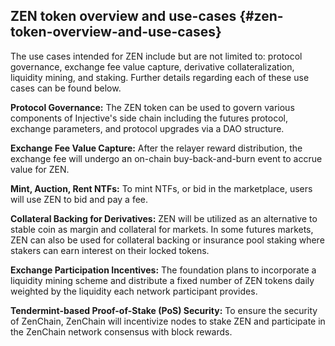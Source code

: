 ## ZEN token overview and use-cases {#zen-token-overview-and-use-cases}

The use cases intended for ZEN include but are not limited to: protocol governance, exchange fee value capture, derivative collateralization, liquidity mining, and staking. Further details regarding each of these use cases can be found below.

**Protocol Governance:** The ZEN token can be used to govern various components of Injective&#039;s side chain including the futures protocol, exchange parameters, and protocol upgrades via a DAO structure.

**Exchange Fee Value Capture:** After the relayer reward distribution, the exchange fee will undergo an on-chain buy-back-and-burn event to accrue value for ZEN.

**Mint, Auction, Rent NTFs:** To mint NTFs, or bid in the marketplace, users will use ZEN to bid and pay a fee.

**Collateral Backing for Derivatives:** ZEN will be utilized as an alternative to stable coin as margin and collateral for markets. In some futures markets, ZEN can also be used for collateral backing or insurance pool staking where stakers can earn interest on their locked tokens.

**Exchange Participation Incentives:** The foundation plans to incorporate a liquidity mining scheme and distribute a fixed number of ZEN tokens daily weighted by the liquidity each network participant provides.

**Tendermint-based Proof-of-Stake (PoS) Security:** To ensure the security of ZenChain, ZenChain will incentivize nodes to stake ZEN and participate in the ZenChain network consensus with block rewards.